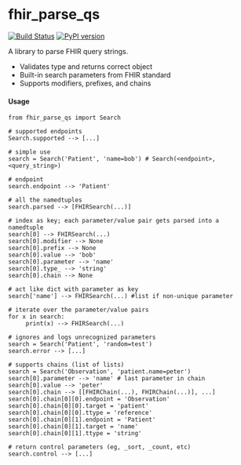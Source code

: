 # fhir_parse_qs

[![Build Status](https://travis-ci.com/teffalump/fhir_parse_qs.svg?branch=master)](https://travis-ci.com/teffalump/fhir_parse_qs)
[![PyPI version](https://badge.fury.io/py/fhir-parse-qs.svg)](https://badge.fury.io/py/fhir-parse-qs)

A library to parse FHIR query strings.

- Validates type and returns correct object
- Built-in search parameters from FHIR standard
- Supports modifiers, prefixes, and chains

#### Usage

    from fhir_parse_qs import Search

    # supported endpoints
    Search.supported --> [...]

    # simple use
    search = Search('Patient', 'name=bob') # Search(<endpoint>, <query_string>)

    # endpoint
    search.endpoint --> 'Patient'

    # all the namedtuples
    search.parsed --> [FHIRSearch(...)]

    # index as key; each parameter/value pair gets parsed into a namedtuple
    search[0] --> FHIRSearch(...)
    search[0].modifier --> None
    search[0].prefix --> None
    search[0].value --> 'bob'
    search[0].parameter --> 'name'
    search[0].type_ --> 'string'
    search[0].chain --> None

    # act like dict with parameter as key
    search['name'] --> FHIRSearch(...) #list if non-unique parameter

    # iterate over the parameter/value pairs
    for x in search:
         print(x) --> FHIRSearch(...)

    # ignores and logs unrecognized parameters
    search = Search('Patient', 'random=test')
    search.error --> [...]

    # supports chains (list of lists)
    search = Search('Observation', 'patient.name=peter')
    search[0].parameter --> 'name' # last parameter in chain
    search[0].value --> 'peter'
    search[0].chain --> [[FHIRChain(...), FHIRChain(...)], ...]
    search[0].chain[0][0].endpoint = 'Observation'
    search[0].chain[0][0].target = 'patient'
    search[0].chain[0][0].ttype = 'reference'
    search[0].chain[0][1].endpoint = 'Patient'
    search[0].chain[0][1].target = 'name'
    search[0].chain[0][1].ttype = 'string'

    # return control parameters (eg, _sort, _count, etc)
    search.control --> [...]
